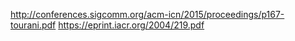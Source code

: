 http://conferences.sigcomm.org/acm-icn/2015/proceedings/p167-tourani.pdf
https://eprint.iacr.org/2004/219.pdf
